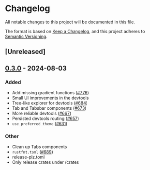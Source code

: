 # Changelog
All notable changes to this project will be documented in this file.

The format is based on [Keep a Changelog](https://keepachangelog.com/en/1.0.0/),
and this project adheres to [Semantic Versioning](https://semver.org/spec/v2.0.0.html).

## [Unreleased]

## [0.3.0](https://github.com/marc2332/freya/compare/freya-devtools-v0.2.1...freya-devtools-v0.3.0) - 2024-08-03

### Added
- Add missing gradient functions ([#776](https://github.com/marc2332/freya/pull/776))
- Small UI improvements in the devtools
- Tree-like explorer for devtools ([#684](https://github.com/marc2332/freya/pull/684))
- Tab and Tabsbar components ([#673](https://github.com/marc2332/freya/pull/673))
- More reliable devtools ([#667](https://github.com/marc2332/freya/pull/667))
- Persisted devtools routing ([#657](https://github.com/marc2332/freya/pull/657))
- `use_preferred_theme` ([#631](https://github.com/marc2332/freya/pull/631))

### Other
- Clean up Tabs components
- `rustfmt.toml` ([#689](https://github.com/marc2332/freya/pull/689))
- release-plz.toml
- Only release crates under /crates
